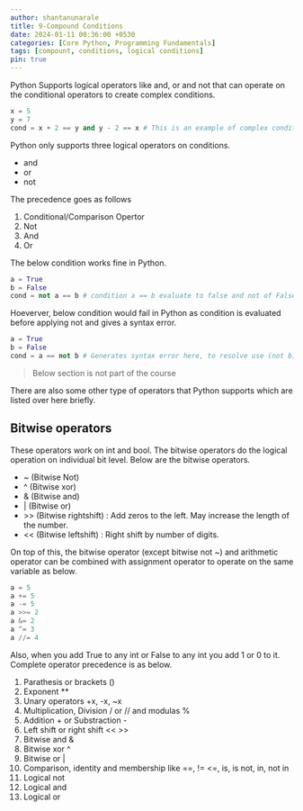 ```yaml
---
author: shantanunarale
title: 9-Compound Conditions
date: 2024-01-11 00:36:00 +0530
categories: [Core Python, Programming Fundamentals]
tags: [compount, conditions, logical conditions]
pin: true
---
```


Python Supports logical operators like and, or and not that can operate on the conditional operators to create complex conditions.

```python
x = 5
y = 7
cond = x + 2 == y and y - 2 == x # This is an example of complex condition
```
Python only supports three logical operators on conditions.
- and
- or
- not

The precedence goes as follows
1. Conditional/Comparison Opertor
2. Not
3. And
4. Or

The below condition works fine in Python.

```Python
a = True
b = False
cond = not a == b # condition a == b evaluate to false and not of False is True so output is True.
```

Hoeverver, below condition would fail in Python as condition is evaluated before applying not and gives a syntax error.

```Python
a = True
b = False
cond = a == not b # Generates syntax error here, to resolve use (not b)
```

> Below section is not part of the course

There are also some other type of operators that Python supports which are listed over here briefly.

## Bitwise operators
These operators work on int and bool. The bitwise operators do the logical operation on individual bit level. Below are the bitwise operators.

- ~ (Bitwise Not)
- ^ (Bitwise xor)
- & (Bitwise and)
- | (Bitwise or)
- \>\> (Bitwise rightshift) : Add zeros to the left. May increase the length of the number.
- << (Bitwise leftshift) : Right shift by number of digits.

On top of this, the bitwise operator (except bitwise not ~) and arithmetic operator can be combined with assignment operator to operate on the same variable as below.

```python
a = 5
a += 5
a -= 5
a >>= 2
a &= 2
a ^= 3
a //= 4
```
Also, when you add True to any int or False to any int you add 1 or 0 to it. Complete operator precedence is as below.

1. Parathesis or brackets ()
2. Exponent **
3. Unary operators +x, -x, ~x
4. Multiplication, Division / or // and modulas %
5. Addition + or Substraction -
6. Left shift or right shift << >>
7. Bitwise and &
8. Bitwise xor ^
9. Bitwise or |
10. Comparison, identity and membership like ==, != <=, is, is not, in, not in
11. Logical not
12. Logical and
13. Logical or
